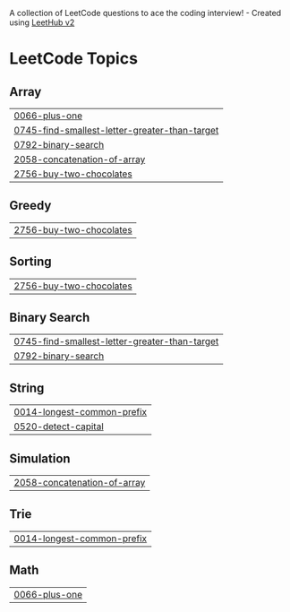 A collection of LeetCode questions to ace the coding interview! - Created using [LeetHub v2](https://github.com/arunbhardwaj/LeetHub-2.0)
<!---LeetCode Topics Start-->
# LeetCode Topics
## Array
|  |
| ------- |
| [0066-plus-one](https://github.com/kt-anas/leetcode/tree/master/0066-plus-one) |
| [0745-find-smallest-letter-greater-than-target](https://github.com/kt-anas/leetcode/tree/master/0745-find-smallest-letter-greater-than-target) |
| [0792-binary-search](https://github.com/kt-anas/leetcode/tree/master/0792-binary-search) |
| [2058-concatenation-of-array](https://github.com/kt-anas/leetcode/tree/master/2058-concatenation-of-array) |
| [2756-buy-two-chocolates](https://github.com/kt-anas/leetcode/tree/master/2756-buy-two-chocolates) |
## Greedy
|  |
| ------- |
| [2756-buy-two-chocolates](https://github.com/kt-anas/leetcode/tree/master/2756-buy-two-chocolates) |
## Sorting
|  |
| ------- |
| [2756-buy-two-chocolates](https://github.com/kt-anas/leetcode/tree/master/2756-buy-two-chocolates) |
## Binary Search
|  |
| ------- |
| [0745-find-smallest-letter-greater-than-target](https://github.com/kt-anas/leetcode/tree/master/0745-find-smallest-letter-greater-than-target) |
| [0792-binary-search](https://github.com/kt-anas/leetcode/tree/master/0792-binary-search) |
## String
|  |
| ------- |
| [0014-longest-common-prefix](https://github.com/kt-anas/leetcode/tree/master/0014-longest-common-prefix) |
| [0520-detect-capital](https://github.com/kt-anas/leetcode/tree/master/0520-detect-capital) |
## Simulation
|  |
| ------- |
| [2058-concatenation-of-array](https://github.com/kt-anas/leetcode/tree/master/2058-concatenation-of-array) |
## Trie
|  |
| ------- |
| [0014-longest-common-prefix](https://github.com/kt-anas/leetcode/tree/master/0014-longest-common-prefix) |
## Math
|  |
| ------- |
| [0066-plus-one](https://github.com/kt-anas/leetcode/tree/master/0066-plus-one) |
<!---LeetCode Topics End-->